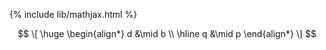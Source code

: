 {% include lib/mathjax.html %}

$$
  \[
  \huge
  \begin{align*}
  d &\mid b \\
  \hline
  q &\mid p
  \end{align*}
  \]
$$
